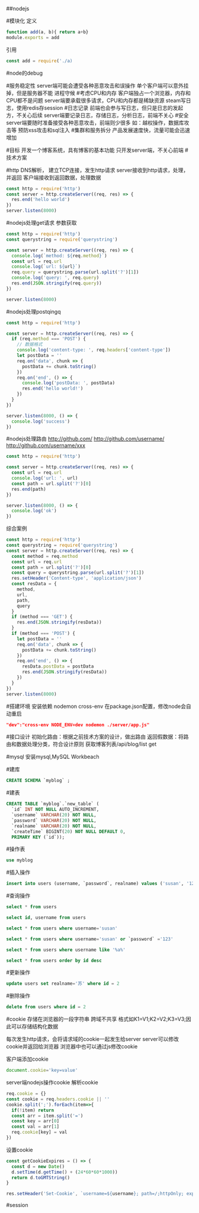 ##nodejs

#模块化
定义
```js
function add(a, b){ return a+b}
module.exports = add
```
引用
```js
const add = require('./a)
```
#node的debug

#服务稳定性
server端可能会遭受各种恶意攻击和误操作
单个客户端可以意外挂掉，但是服务器不能
进程守候
#考虑CPU和内存
客户端独占一个浏览器，内存和CPU都不是问题
server端要承载很多请求，CPU和内存都是稀缺资源
steam写日志，使用redis存session
#日志记录
前端也会参与写日志，但只是日志的发起方，不关心后续
server端要记录日志，存储日志，分析日志，前端不关心
#安全
server端要随时准备接受各种恶意攻击，前端则少很多
如：越权操作，数据库攻击等
预防xss攻击和sql注入
#集群和服务拆分
产品发展速度快，流量可能会迅速增加

#目标
开发一个博客系统，具有博客的基本功能
只开发server端，不关心前端
#技术方案

#http
DNS解析， 建立TCP连接，发生http请求
server接收到http请求，处理，并返回
客户端接收到返回数据，处理数据

```js
const http = require('http')
const server = http.createServer((req, res) => {
  res.end('hello world')
})
server.listen(8000)
```
#nodejs处理get请求
参数获取
```js
const http = require('http')
const querystring = require('querystring')

const server = http.createServer((req, res) => {
  console.log(`method: ${req.method}`)
  const url = req.url
  console.log(`url: ${url}`)
  req.query = querystring.parse(url.split('?')[1])
  console.log('query: ', req.query)
  res.end(JSON.stringify(req.query))
})

server.listen(8000)
```
#nodejs处理postqingq
```js
const http = require('http')

const server = http.createServer((req, res) => {
  if (req.method === 'POST') {
    // 数据格式
    console.log('content-type: ', req.headers['content-type'])
    let postData = ''
    req.on('data', chunk => {
      postData += chunk.toString()
    })
    req.on('end', () => {
      console.log('postData: ', postData)
      res.end('hello world!')
    })
  }
})

server.listen(8000, () => {
  console.log('success')
})
```
#nodejs处理路由
http://github.com/
http://github.com/username/
http://github.com/username/xxx

```js
const http = require('http')

const server = http.createServer((req, res) => {
  const url = req.url
  console.log('url: ', url)
  const path = url.split('?')[0]
  res.end(path)
})

server.listen(8000, () => {
  console.log('ok')
})
```

综合案例
```js
const http = require('http')
const querystring = require('querystring')
const server = http.createServer((req, res) => {
  const method = req.method
  const url = req.url
  const path = url.split('?')[0]
  const query = querystring.parse(url.split('?')[1])
  res.setHeader('Content-type', 'application/json')
  const resData = {
    method,
    url,
    path,
    query
  }
  if (method === 'GET') {
    res.end(JSON.stringify(resData))
  }
  if (method === 'POST') {
    let postData = ''
    req.on('data', chunk => {
      postData += chunk.toString()
    })
    req.on('end', () => {
      resData.postData = postData
      res.end(JSON.stringify(resData))
    })
  }
})
server.listen(8000)
```

#搭建环境
安装依赖 nodemon cross-env
在package.json配置，修改node会自动重启
```json
"dev":"cross-env NODE_ENV=dev nodemon ./server/app.js"
```

#接口设计
初始化路由：根据之前技术方案的设计，做出路由
返回假数据：将路由和数据处理分类，符合设计原则
获取博客列表/api/blog/list  get

#mysql
安装mysql,MySQL Workbeach

#建库
```sql
CREATE SCHEMA `myblog` ;
```
#建表
```sql
CREATE TABLE `myblog`.`new_table` (
  `id` INT NOT NULL AUTO_INCREMENT,
  `username` VARCHAR(20) NOT NULL,
  `password` VARCHAR(20) NOT NULL,
  `realname` VARCHAR(20) NOT NULL,
  `createTime` BIGINT(20) NOT NULL DEFAULT 0,
  PRIMARY KEY (`id`));
```
#操作表
```sql
use myblog
```
#插入操作
```sql
insert into users (username, `password`, realname) values ('susan', '123', '苏珊')
```
#查询操作
```sql
select * from users

select id, username from users

select * from users where username='susan'

select * from users where username='susan' or `password` ='123'

select * from users where username like '%a%'

select * from users order by id desc
```
#更新操作
```sql
update users set realname='苏' where id = 2
```
#删除操作
```sql
delete from users where id = 2
```

#cookie
存储在浏览器的一段字符串
跨域不共享
格式如K1=V1;K2=V2;K3=V3;因此可以存储结构化数据

每次发生http请求，会将请求域的cookie一起发生给server
server可以修改cookie并返回给浏览器
浏览器中也可以通过js修改cookie

客户端添加cookie
```js
document.cookie='key=value'
```
server端nodejs操作cookie
解析cookie
```js
req.cookie = {}
const cookie = req.headers.cookie || ''
cookie.split(';').forEach(item=>{
  if(!item) return 
  const arr = item.split('=')
  const key = arr[0]
  const val = arr[1]
  req.cookie[key] = val
})
```
设置cookie
```js
const getCookieExpires = () => {
  const d = new Date()
  d.setTime(d.getTime() + (24*60*60*1000))
  return d.toGMTString()
}

res.setHeader('Set-Cookie', `username=${username}; path=/;httpOnly; expires=${getCookieExpires()} `)
```

#session
